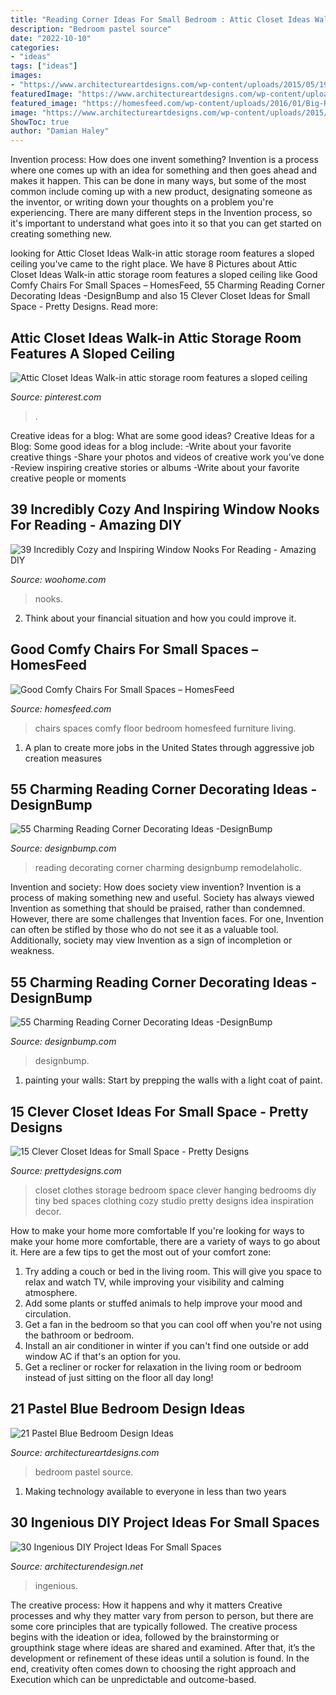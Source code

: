 ```yaml
---
title: "Reading Corner Ideas For Small Bedroom : Attic Closet Ideas Walk-in Attic Storage Room Features A Sloped Ceiling"
description: "Bedroom pastel source"
date: "2022-10-10"
categories:
- "ideas"
tags: ["ideas"]
images:
- "https://www.architectureartdesigns.com/wp-content/uploads/2015/05/1910-630x840.jpg"
featuredImage: "https://www.architectureartdesigns.com/wp-content/uploads/2015/05/1910-630x840.jpg"
featured_image: "https://homesfeed.com/wp-content/uploads/2016/01/Big-Round-Comfy-Chairs-For-Small-Spaces-With-Purple-Pillows-Rustic-Wooden-Cabinet-And-Floor-Lamp.jpg"
image: "https://www.architectureartdesigns.com/wp-content/uploads/2015/05/1910-630x840.jpg"
ShowToc: true
author: "Damian Haley"
---
```



Invention process: How does one invent something?
Invention is a process where one comes up with an idea for something and then goes ahead and makes it happen. This can be done in many ways, but some of the most common include coming up with a new product, designating someone as the inventor, or writing down your thoughts on a problem you're experiencing. There are many different steps in the Invention process, so it's important to understand what goes into it so that you can get started on creating something new.

	

		
looking for Attic Closet Ideas Walk-in attic storage room features a sloped ceiling you've came to the right place. We have 8 Pictures about Attic Closet Ideas Walk-in attic storage room features a sloped ceiling like Good Comfy Chairs For Small Spaces – HomesFeed, 55 Charming Reading Corner Decorating Ideas -DesignBump and also 15 Clever Closet Ideas for Small Space - Pretty Designs. Read more:
		
    
## Attic Closet Ideas Walk-in Attic Storage Room Features A Sloped Ceiling

<img loading=lazy src="https://i.pinimg.com/736x/00/ef/e6/00efe6fbeca72aae9d06f057f39556e4.jpg" onerror="this.onerror=null;this.src='https://tse3.mm.bing.net/th?id=OIP.xxqnvggS2FF3O65lyS53MQHaJ3&amp;pid=15.1';" alt="Attic Closet Ideas Walk-in attic storage room features a sloped ceiling">

_Source: pinterest.com_

>. 

	

Creative ideas for a blog: What are some good ideas?
Creative Ideas for a Blog:
Some good ideas for a blog include: 
-Write about your favorite creative things 
-Share your photos and videos of creative work you’ve done 
-Review inspiring creative stories or albums 
-Write about your favorite creative people or moments

    
## 39 Incredibly Cozy And Inspiring Window Nooks For Reading - Amazing DIY

<img loading=lazy src="https://www.woohome.com/wp-content/uploads/2013/10/Inspiring-Window-Reading-Nook-15-2.jpg" onerror="this.onerror=null;this.src='https://tse1.mm.bing.net/th?id=OIP.qGn1BCW4pah80u4sPYk2twHaJ4&amp;pid=15.1';" alt="39 Incredibly Cozy and Inspiring Window Nooks For Reading - Amazing DIY">

_Source: woohome.com_

>nooks. 

	

2. Think about your financial situation and how you could improve it.

    
## Good Comfy Chairs For Small Spaces – HomesFeed

<img loading=lazy src="https://homesfeed.com/wp-content/uploads/2016/01/Big-Round-Comfy-Chairs-For-Small-Spaces-With-Purple-Pillows-Rustic-Wooden-Cabinet-And-Floor-Lamp.jpg" onerror="this.onerror=null;this.src='https://tse1.mm.bing.net/th?id=OIP.m6ZpfrEGHsQHysNnI_umPAHaLI&amp;pid=15.1';" alt="Good Comfy Chairs For Small Spaces – HomesFeed">

_Source: homesfeed.com_

>chairs spaces comfy floor bedroom homesfeed furniture living. 

	

1. A plan to create more jobs in the United States through aggressive job creation measures 

    
## 55 Charming Reading Corner Decorating Ideas -DesignBump

<img loading=lazy src="https://designbump.com/wp-content/uploads/2015/11/reading.jpg" onerror="this.onerror=null;this.src='https://tse3.mm.bing.net/th?id=OIP.Qx2dXKhaCcV4mVuMc1N0mAHaLF&amp;pid=15.1';" alt="55 Charming Reading Corner Decorating Ideas -DesignBump">

_Source: designbump.com_

>reading decorating corner charming designbump remodelaholic. 

	

Invention and society: How does society view invention?
Invention is a process of making something new and useful. Society has always viewed Invention as something that should be praised, rather than condemned. However, there are some challenges that Invention faces. For one, Invention can often be stifled by those who do not see it as a valuable tool. Additionally, society may view Invention as a sign of incompletion or weakness.

    
## 55 Charming Reading Corner Decorating Ideas -DesignBump

<img loading=lazy src="http://cdn.designbump.com/wp-content/uploads/2015/11/reading-corner-nook22.jpg" onerror="this.onerror=null;this.src='https://tse1.mm.bing.net/th?id=OIP.tLGY7aJv86MNIoTHpz4ocQHaKN&amp;pid=15.1';" alt="55 Charming Reading Corner Decorating Ideas -DesignBump">

_Source: designbump.com_

>designbump. 

	

1. painting your walls: Start by prepping the walls with a light coat of paint.

    
## 15 Clever Closet Ideas For Small Space - Pretty Designs

<img loading=lazy src="http://www.prettydesigns.com/wp-content/uploads/2015/10/Clothes-Storage.jpg" onerror="this.onerror=null;this.src='https://tse3.mm.bing.net/th?id=OIP.1aTzA40VQhfVq9wn073BxQHaLF&amp;pid=15.1';" alt="15 Clever Closet Ideas for Small Space - Pretty Designs">

_Source: prettydesigns.com_

>closet clothes storage bedroom space clever hanging bedrooms diy tiny bed spaces clothing cozy studio pretty designs idea inspiration decor. 

	

How to make your home more comfortable
If you're looking for ways to make your home more comfortable, there are a variety of ways to go about it. Here are a few tips to get the most out of your comfort zone: 
1. Try adding a couch or bed in the living room. This will give you space to relax and watch TV, while improving your visibility and calming atmosphere. 
2. Add some plants or stuffed animals to help improve your mood and circulation. 
3. Get a fan in the bedroom so that you can cool off when you're not using the bathroom or bedroom. 
4. Install an air conditioner in winter if you can't find one outside or add window AC if that's an option for you. 
5. Get a recliner or rocker for relaxation in the living room or bedroom instead of just sitting on the floor all day long!

    
## 21 Pastel Blue Bedroom Design Ideas

<img loading=lazy src="https://www.architectureartdesigns.com/wp-content/uploads/2015/05/1910-630x840.jpg" onerror="this.onerror=null;this.src='https://tse4.mm.bing.net/th?id=OIP.BL2dCL-65xi1GIp7rN_o4AHaJ4&amp;pid=15.1';" alt="21 Pastel Blue Bedroom Design Ideas">

_Source: architectureartdesigns.com_

>bedroom pastel source. 

	

1. Making technology available to everyone in less than two years 

    
## 30 Ingenious DIY Project Ideas For Small Spaces

<img loading=lazy src="https://cdn.architecturendesign.net/wp-content/uploads/2016/01/AD-Ingenious-DIY-Project-Ideas-For-Small-Spaces-30.jpg" onerror="this.onerror=null;this.src='https://tse3.mm.bing.net/th?id=OIP.tQ7puYful74iveYi7ckWmwHaLH&amp;pid=15.1';" alt="30 Ingenious DIY Project Ideas For Small Spaces">

_Source: architecturendesign.net_

>ingenious. 

	

The creative process: How it happens and why it matters
Creative processes and why they matter vary from person to person, but there are some core principles that are typically followed. The creative process begins with the ideation or idea, followed by the brainstorming or groupthink stage where ideas are shared and examined. After that, it’s the development or refinement of these ideas until a solution is found. In the end, creativity often comes down to choosing the right approach and Execution which can be unpredictable and outcome-based.

